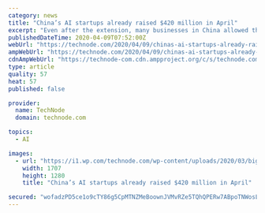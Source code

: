```yaml
---
category: news
title: "China’s AI startups already raised $420 million in April"
excerpt: "Even after the extension, many businesses in China allowed their employees to work from home. China’s AI companies will likely take a significant battering after the first quarter as their customers, including the government, tighten their belts after a difficult start to the year."
publishedDateTime: 2020-04-09T07:52:00Z
webUrl: "https://technode.com/2020/04/09/chinas-ai-startups-already-raised-420-million-in-april/"
ampWebUrl: "https://technode.com/2020/04/09/chinas-ai-startups-already-raised-420-million-in-april/"
cdnAmpWebUrl: "https://technode-com.cdn.ampproject.org/c/s/technode.com/2020/04/09/chinas-ai-startups-already-raised-420-million-in-april/"
type: article
quality: 57
heat: 57
published: false

provider:
  name: TechNode
  domain: technode.com

topics:
  - AI

images:
  - url: "https://i1.wp.com/technode.com/wp-content/uploads/2020/03/bigstock-artificial-intelligence-1745972-1.jpg?fit=1707%2C1280&ssl=1"
    width: 1707
    height: 1280
    title: "China’s AI startups already raised $420 million in April"

secured: "wofadzPD5ce1o9cTY86g5CpMTNZMeBoownJVMvRZe5TQhQPERw7ABpoTNWosL4Wrl+WV3gDvkdG+FzG/ngp57kjM8hOLqI6XCh92e1YpmQN+C2o+6e1j0Ekw4mOlCxxMFEP6COfBCvd/Cw5bdHEGbdOldN3nfp8TA3dRaX86MR4ji8DFWlFaX+nvDteh5WtiXejd1k2X7LUqOY7M6xZNmX6+qXGbvXq4kFBoxfpDRUicwt8ym9AyIj5yn608o8wXon2Dfg6vEMgz2CJCPp75dsdnPbWXAAPb/GXDZdA47ozFP2szwdK59aAdupV818h9gSm+UCOSYzMEd2ZoCTGJqy1QSCVP5JpNmMNY6ayM8Iq8Pf9dSHIzF8zfUm9tje5SbHV/8+3TJQ3hVcJF4p/8odOq2d36bXXtC8QrUGf+7bN1qeEtDhGGcJrl4x2Vc4U6wz+OBg5p1kZzg0GFF23/DykHwzwN2nNLCtdhx8I2CwE=;XZIjaYTpl1Nnrs2F0C/t9Q=="
---
```


